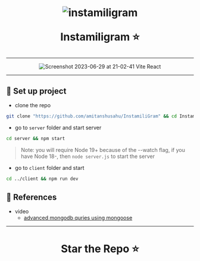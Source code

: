 <h1 align = "center"> 
  
  ![instamiligram](https://github.com/amitanshusahu/InstamiliGram/assets/83657737/21b52e67-47c7-4f2c-91ad-e37a0fe491f3) 
  
  Instamiligram ⭐

</h1>


---

<div align="center">
  
  ![Screenshot 2023-06-29 at 21-02-41 Vite React](https://github.com/amitanshusahu/InstamiliGram/assets/83657737/5fe5b797-e8db-4a33-b7e1-09429f3dd96b)

</div>

---

## 📌 Set up project
- clone the repo
```bash
git clone "https://github.com/amitanshusahu/InstamiliGram" && cd InstamiliGram"
```
- go to `server` folder and start server
```bash
cd server && npm start
```
> Note: you will require Node 19+ because of the --watch flag, if you have Node 18-, then `node server.js` to start the server

- go to `client` folder and start
```bash
cd ../client && npm run dev
```

## 📓 References
  - video
    - [advanced mongodb quries using mongoose](https://youtu.be/DZBGEVgL2eE)

---

<h1 align="center"> Star the Repo ⭐ </h1>
